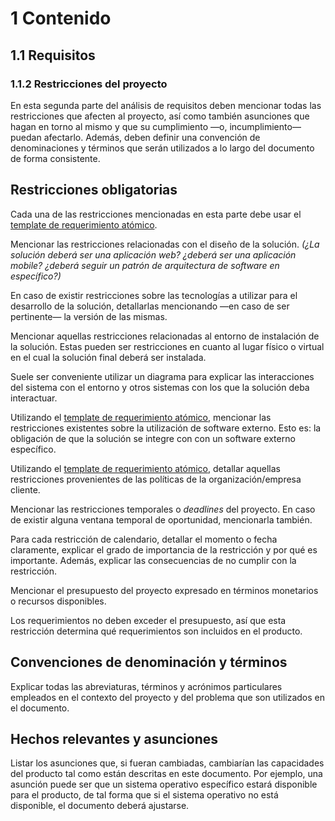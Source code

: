 # 1 Contenido

## 1.1 Requisitos

<!-- TAG: Must have -->
### 1.1.2 Restricciones del proyecto

En esta segunda parte del análisis de requisitos deben mencionar todas las
restricciones que afecten al proyecto, así como también asunciones que hagan en
torno al mismo y que su cumplimiento —o, incumplimiento— puedan afectarlo.
Además, deben definir una convención de denominaciones y términos que serán
utilizados a lo largo del documento de forma consistente.

<!-- TAG: Must have -->
## Restricciones obligatorias

<!-- TAG: Must have -->
<!-- SECCIÓN: Restricciones de diseño y tecnologías -->
Cada una de las restricciones mencionadas en esta parte debe usar el [template
de requerimiento atómico](../3_Plantillas/3_1_Requerimiento_atomico.md).

Mencionar las restricciones relacionadas con el diseño de la solución. *(¿La
solución deberá ser una aplicación web? ¿deberá ser una aplicación mobile?
¿deberá seguir un patrón de arquitectura de software en específico?)*

En caso de existir restricciones sobre las tecnologías a utilizar para el
desarrollo de la solución, detallarlas mencionando —en caso de ser pertinente—
la versión de las mismas.

<!-- TAG: Must have -->
<!-- SECCIÓN: Restricciones de entorno de instalación -->
Mencionar aquellas restricciones relacionadas al entorno de instalación de la
solución. Estas pueden ser restricciones en cuanto al lugar físico o virtual en
el cual la solución final deberá ser instalada.

Suele ser conveniente utilizar un diagrama para explicar las interacciones del
sistema con el entorno y otros sistemas con los que la solución deba
interactuar.

<!-- TAG: Might have -->
<!-- SECCIÓN: Restricciones de utilización de software externo -->
Utilizando el [template de requerimiento
atómico](../3_Plantillas/3_1_Requerimiento_atomico.md), mencionar las
restricciones existentes sobre la utilización de software externo. Esto es: la
obligación de que la solución se integre con con un software externo específico.

<!-- TAG: Might have -->
<!-- SECCIÓN: Restricciones organizacionales -->
Utilizando el [template de requerimiento
atómico](../3_Plantillas/3_1_Requerimiento_atomico.md), detallar aquellas
restricciones provenientes de las políticas de la organización/empresa cliente.

<!-- TAG: Must have -->
<!-- SECCIÓN: Restricciones de calendario -->
Mencionar las restricciones temporales o *deadlines* del proyecto. En caso de
existir alguna ventana temporal de oportunidad, mencionarla también.

Para cada restricción de calendario, detallar el momento o fecha claramente,
explicar el grado de importancia de la restricción y por qué es importante.
Además, explicar las consecuencias de no cumplir con la restricción.

<!-- TAG: Might have -->
<!-- SECCIÓN: Restricciones de presupuesto -->
Mencionar el presupuesto del proyecto expresado en términos monetarios o
recursos disponibles.

Los requerimientos no deben exceder el presupuesto, así que esta restricción
determina qué requerimientos son incluidos en el producto.

<!-- TAG: Must have -->
## Convenciones de denominación y términos

<!-- TAG: Must have -->
<!-- SECCIÓN: Glosario -->
Explicar todas las abreviaturas, términos y acrónimos particulares empleados en
el contexto del proyecto y del problema que son utilizados en el documento.

<!-- TAG: Must have -->
## Hechos relevantes y asunciones

<!-- TAG: Must have -->
<!-- SECCIÓN: Asunciones y dependencias -->
Listar los asunciones que, si fueran cambiadas, cambiarían las capacidades del
producto tal como están descritas en este documento. Por ejemplo, una asunción
puede ser que un sistema operativo específico estará disponible para el
producto, de tal forma que si el sistema operativo no está disponible, el
documento deberá ajustarse.
